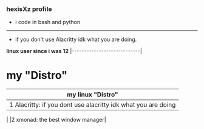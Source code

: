 ### hexisXz profile

- i code in bash and python 
----------------------------
- if you don't use Alacritty idk what you are doing.


**linux user since i was 12**
|----------------------------|                                                 
       
       
# my "Distro"


|my linux "Distro"|
|-----------------|   
|1 Alacritty: if you dont use alacritty idk what you are doing|
|
|2 xmonad: the best window manager|
    
